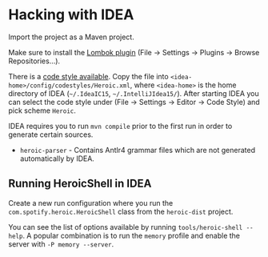 # Hacking with IDEA

Import the project as a Maven project.

Make sure to install the [Lombok plugin](https://plugins.jetbrains.com/plugin/6317)
(File &rarr; Settings &rarr; Plugins &rarr; Browse Repositories...).

There is a [code style available](code-style.xml).
Copy the file into `<idea-home>/config/codestyles/Heroic.xml`, where
`<idea-home>` is the home directory of IDEA (`~/.IdeaIC15`, `~/.IntelliJIdea15/`).
After starting IDEA you can select the code style under
(File &rarr; Settings &rarr; Editor &rarr; Code Style) and pick scheme `Heroic`.

IDEA requires you to run `mvn compile` prior to the first run in order to
generate certain sources.

* `heroic-parser` - Contains Antlr4 grammar files which are not generated
    automatically by IDEA.

## Running HeroicShell in IDEA

Create a new run configuration where you run the
`com.spotify.heroic.HeroicShell` class from the `heroic-dist` project.

You can see the list of options available by running `tools/heroic-shell
--help`.
A popular combination is to run the `memory` profile and enable the server with
`-P memory --server`.
